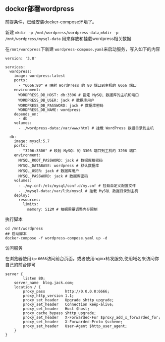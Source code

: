 ## docker部署wordpress

前提条件，已经安装docker-compose环境了。

新建 `mkdir -p /mnt/wordpress/wordpress-data`,`mkdir -p /mnt/wordpress/mysql-data` 用来存放和挂载wordpress相关数据


在`/mnt/wordpress`下新建 `wordpress-compose.yaml`来启动服务，写入如下的内容
```shell
version: '3.8'

services:
  wordpress:
    image: wordpress:latest
    ports:
      - "6666:80" # 映射 WordPress 的 80 端口到主机的 6666 端口
    environment:
      WORDPRESS_DB_HOST: db:3306 # 指定 MySQL 数据库的主机和端口
      WORDPRESS_DB_USER: jack # 数据库用户
      WORDPRESS_DB_PASSWORD: jack # 数据库密码
      WORDPRESS_DB_NAME: wordpress
    depends_on:
      - db
    volumes:
      - ./wordpress-data:/var/www/html # 挂载 WordPress 数据目录到主机

  db:
    image: mysql:5.7
    ports:
      - "3206:3306" # 映射 MySQL 的 3306 端口到主机的 3206 端口
    environment:
      MYSQL_ROOT_PASSWORD: jack # 数据库根密码
      MYSQL_DATABASE: wordpress # 默认数据库
      MYSQL_USER: jack # 数据库用户
      MYSQL_PASSWORD: jack # 数据库密码
    volumes:
      - ./my.cnf:/etc/mysql/conf.d/my.cnf # 挂载自定义配置文件
      - ./mysql-data:/var/lib/mysql # 挂载 MySQL 数据目录到主机
    deploy:
      resources:
        limits:
          memory: 512M # 根据需要调整内存限制

```

执行脚本



```shell
cd /mnt/wordpress
## 启动脚本
docker-compose -f wordpress-compose.yaml up -d
```

访问服务

在浏览器使用`ip:6666`访问前台页面，或者使用nginx转发服务,使用域名来访问你自己的前台即可

```shell
server {    
		listen 80;
    server_name  blog.jack.com;
    location / {
        proxy_pass         http://0.0.0.0:6666;
        proxy_http_version 1.1;
        proxy_set_header   Upgrade $http_upgrade;
        proxy_set_header   Connection keep-alive;
        proxy_set_header   Host $host;
        proxy_cache_bypass $http_upgrade;
        proxy_set_header   X-Forwarded-For $proxy_add_x_forwarded_for;
        proxy_set_header   X-Forwarded-Proto $scheme;
        proxy_set_header   User-Agent $http_user_agent;
    }
}

```